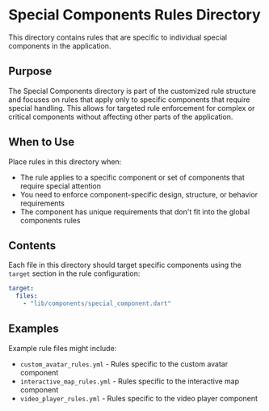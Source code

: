 # Special Components Rules Directory

This directory contains rules that are specific to individual special components in the application.

## Purpose

The Special Components directory is part of the customized rule structure and focuses on rules that apply only to specific components that require special handling. This allows for targeted rule enforcement for complex or critical components without affecting other parts of the application.

## When to Use

Place rules in this directory when:
- The rule applies to a specific component or set of components that require special attention
- You need to enforce component-specific design, structure, or behavior requirements
- The component has unique requirements that don't fit into the global components rules

## Contents

Each file in this directory should target specific components using the `target` section in the rule configuration:

```yaml
target:
  files:
    - "lib/components/special_component.dart"
```

## Examples

Example rule files might include:
- `custom_avatar_rules.yml` - Rules specific to the custom avatar component
- `interactive_map_rules.yml` - Rules specific to the interactive map component
- `video_player_rules.yml` - Rules specific to the video player component